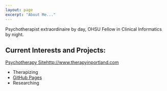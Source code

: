 ```yaml
---
layout: page
excerpt: "About Me..."
---
```


Psychotherapist extraordinaire by day, OHSU Fellow in Clinical Informatics by night. 

## Current Interests and Projects:

[Psychotherapy Site](     )http://www.therapyinportland.com
- Therapizing
- [GitHub Pages](http://lily407.github.io)
- Researching
